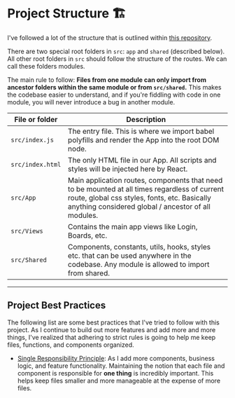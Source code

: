 # Project Structure 🏗
I've followed a lot of the structure that is outlined within [this repository](https://github.com/oldboyxx/jira_clone).

There are two special root folders in `src`: `app` and `shared` (described below). All other root folders in `src` should follow the structure of the routes. We can call these folders modules.

The main rule to follow: **Files from one module can only import from ancestor folders within the same module or from `src/shared`.** This makes the codebase easier to understand, and if you're fiddling with code in one module, you will never introduce a bug in another module.

| File or folder   | Description                                                                                                                                                                                          |
| ---------------- | ---------------------------------------------------------------------------------------------------------------------------------------------------------------------------------------------------- |
| `src/index.js`  | The entry file. This is where we import babel polyfills and render the App into the root DOM node. |
| `src/index.html` | The only HTML file in our App. All scripts and styles will be injected here by React. |
| `src/App`        | Main application routes, components that need to be mounted at all times regardless of current route, global css styles, fonts, etc. Basically anything considered global / ancestor of all modules. |
| `src/Views`    | Contains the main app views like Login, Boards, etc. |
| `src/Shared`     | Components, constants, utils, hooks, styles etc. that can be used anywhere in the codebase. Any module is allowed to import from shared. |
---
## Project Best Practices
The following list are some best practices that I've tried to follow with this project. As I continue to build out more features and add more and more things, I've realized that adhering to strict rules is going to help me keep files, functions, and components organized.
- [Single Responsibility Principle](https://en.wikipedia.org/wiki/Single-responsibility_principle): As I add more components, business logic, and feature functionality. Maintaining the notion that each file and component is responsible for **one thing** is incredibly important. This helps keep files smaller and more manageable at the expense of more files.